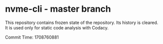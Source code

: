 # nvme-cli - master branch

This repository contains frozen state of the repository.
Its history is cleared. It is used only for static code
analysis with Codacy.

Commit Time: 1708760881